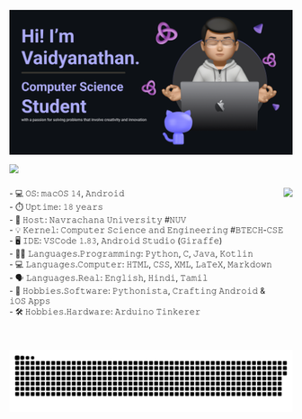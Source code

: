 ![Header](./github-banner.png)

![](https://komarev.com/ghpvc/?username=vaidyanathaniyer&label=GitGuardian+Monitoring+Curious+Visitors)

###

<img align="right" height="220" src="https://octodex.github.com/images/octonaut.jpg"  />

###

<p align="left">- 💻 𝙾𝚂: 𝚖𝚊𝚌𝙾𝚂 𝟷𝟺, 𝙰𝚗𝚍𝚛𝚘𝚒𝚍<br>- ⏱️ 𝚄𝚙𝚝𝚒𝚖𝚎: 𝟷𝟾 𝚢𝚎𝚊𝚛𝚜<br>- 🏢 𝙷𝚘𝚜𝚝: 𝙽𝚊𝚟𝚛𝚊𝚌𝚑𝚊𝚗𝚊 𝚄𝚗𝚒𝚟𝚎𝚛𝚜𝚒𝚝𝚢 #𝙽𝚄𝚅<br>- 💡 𝙺𝚎𝚛𝚗𝚎𝚕: 𝙲𝚘𝚖𝚙𝚞𝚝𝚎𝚛 𝚂𝚌𝚒𝚎𝚗𝚌𝚎 𝚊𝚗𝚍 𝙴𝚗𝚐𝚒𝚗𝚎𝚎𝚛𝚒𝚗𝚐 #𝙱𝚃𝙴𝙲𝙷-𝙲𝚂𝙴<br>- 🖥️ 𝙸𝙳𝙴: 𝚅𝚂𝙲𝚘𝚍𝚎 𝟷.𝟾𝟹, 𝙰𝚗𝚍𝚛𝚘𝚒𝚍 𝚂𝚝𝚞𝚍𝚒𝚘 (𝙶𝚒𝚛𝚊𝚏𝚏𝚎)<br>- 👨‍💻 𝙻𝚊𝚗𝚐𝚞𝚊𝚐𝚎𝚜.𝙿𝚛𝚘𝚐𝚛𝚊𝚖𝚖𝚒𝚗𝚐: 𝙿𝚢𝚝𝚑𝚘𝚗, 𝙲, 𝙹𝚊𝚟𝚊, 𝙺𝚘𝚝𝚕𝚒𝚗<br>- 💻 𝙻𝚊𝚗𝚐𝚞𝚊𝚐𝚎𝚜.𝙲𝚘𝚖𝚙𝚞𝚝𝚎𝚛: 𝙷𝚃𝙼𝙻, 𝙲𝚂𝚂, 𝚇𝙼𝙻, 𝙻𝚊𝚃𝚎𝚇, 𝙼𝚊𝚛𝚔𝚍𝚘𝚠𝚗<br>- 🗣️ 𝙻𝚊𝚗𝚐𝚞𝚊𝚐𝚎𝚜.𝚁𝚎𝚊𝚕: 𝙴𝚗𝚐𝚕𝚒𝚜𝚑, 𝙷𝚒𝚗𝚍𝚒, 𝚃𝚊𝚖𝚒𝚕<br>- 🚀 𝙷𝚘𝚋𝚋𝚒𝚎𝚜.𝚂𝚘𝚏𝚝𝚠𝚊𝚛𝚎: 𝙿𝚢𝚝𝚑𝚘𝚗𝚒𝚜𝚝𝚊, 𝙲𝚛𝚊𝚏𝚝𝚒𝚗𝚐 𝙰𝚗𝚍𝚛𝚘𝚒𝚍 & 𝚒𝙾𝚂 𝙰𝚙𝚙𝚜<br>- 🛠️ 𝙷𝚘𝚋𝚋𝚒𝚎𝚜.𝙷𝚊𝚛𝚍𝚠𝚊𝚛𝚎: 𝙰𝚛𝚍𝚞𝚒𝚗𝚘 𝚃𝚒𝚗𝚔𝚎𝚛𝚎𝚛</p>

###

<br clear="both">

![snake gif](https://github.com/vaidyanathaniyer/vaidyanathaniyer/blob/output/github-contribution-grid-snake.svg)
